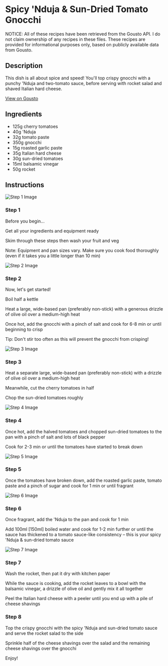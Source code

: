 # Spicy 'Nduja & Sun-Dried Tomato Gnocchi

NOTICE: All of these recipes have been retrieved from the Gousto API. I do not claim ownership of any recipes in these files. These recipes are provided for informational purposes only, based on publicly available data from Gousto.

## Description

This dish is all about spice and speed! You'll top crispy gnocchi with a punchy 'Nduja and two-tomato sauce, before serving with rocket salad and shaved Italian hard cheese. 

[View on Gousto](https://www.gousto.co.uk/recipes/cookbook/spicy-nduja-sun-dried-tomato-gnocchi)

## Ingredients

- 125g cherry tomatoes
- 40g 'Nduja
- 32g tomato paste
- 350g gnocchi
- 15g roasted garlic paste
- 35g Italian hard cheese
- 30g sun-dried tomatoes
- 15ml balsamic vinegar
- 50g rocket

## Instructions

![Step 1 Image](https://production-media.gousto.co.uk/cms/recipe-step-image/Admin10mm-Step-1-1614618928128-x200.jpg)

### Step 1

Before you begin...

Get all your ingredients and equipment ready

Skim through these steps then wash your fruit and veg

Note: Equipment and pan sizes vary. Make sure you cook food thoroughly (even if it takes you a little longer than 10 min)

![Step 2 Image](https://production-media.gousto.co.uk/cms/recipe-step-image/step-2-1614618934797-x200.jpg)

### Step 2

Now, let's get started!

Boil half a kettle

Heat a large, wide-based pan (preferably non-stick) with a generous drizzle of olive oil over a medium-high heat

Once hot, add the gnocchi with a pinch of salt and cook for 6-8 min or until beginning to crisp

Tip: Don't stir too often as this will prevent the gnocchi from crisping!

![Step 3 Image](https://production-media.gousto.co.uk/cms/recipe-step-image/step-3-1614618957986-x200.jpg)

### Step 3

Heat a separate large, wide-based pan (preferably non-stick) with a drizzle of olive oil over a medium-high heat

Meanwhile, cut the cherry tomatoes in half

Chop the sun-dried tomatoes roughly

![Step 4 Image](https://production-media.gousto.co.uk/cms/recipe-step-image/step-4-1614618964928-x200.jpg)

### Step 4

Once hot, add the halved tomatoes and chopped sun-dried tomatoes to the pan with a pinch of salt and lots of black pepper

Cook for 2-3 min or until the tomatoes have started to break down

![Step 5 Image](https://production-media.gousto.co.uk/cms/recipe-step-image/step-5-1614618975575-x200.jpg)

### Step 5

Once the tomatoes have broken down, add the roasted garlic paste, tomato paste and a pinch of sugar and cook for 1 min or until fragrant

![Step 6 Image](https://production-media.gousto.co.uk/cms/recipe-step-image/step-6-1614618987344-x200.jpg)

### Step 6

Once fragrant, add the 'Nduja to the pan and cook for 1 min

Add 100ml <span class="text-danger">[150ml]</span> boiled water and cook for 1-2 min further or until the sauce has thickened to a tomato sauce-like consistency – this is your spicy 'Nduja & sun-dried tomato sauce

![Step 7 Image](https://production-media.gousto.co.uk/cms/recipe-step-image/step-7-1651851487188-x200.jpg)

### Step 7

Wash the rocket, then pat it dry with kitchen paper

While the sauce is cooking, add the rocket leaves to a bowl with the balsamic vinegar, a drizzle of olive oil and gently mix it all together

Peel the Italian hard cheese with a peeler until you end up with a pile of cheese shavings

### Step 8

Top the crispy gnocchi with the spicy 'Nduja and sun-dried tomato sauce and serve the rocket salad to the side

Sprinkle half of the cheese shavings over the salad and the remaining cheese shavings over the gnocchi

Enjoy!

